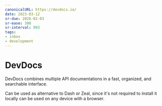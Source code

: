 ```yaml
---
canonicalURL: https://devdocs.io/
date: 2023-03-12
sr-due: 2026-02-03
sr-ease: 308
sr-interval: 993
tags:
- inbox
- development
---
```


# DevDocs

DevDocs combines multiple API documentations in a fast, organized, and
searchable interface.

Can be used as alternative to Dash or Zeal, since it's not required to install
it locally can be used on any device with a browser.

